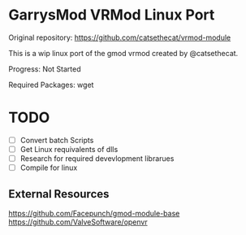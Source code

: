 # GarrysMod VRMod Linux Port
Original repository: https://github.com/catsethecat/vrmod-module

This is a wip linux port of the gmod vrmod created by @catsethecat.

Progress: Not Started

Required Packages: wget

# TODO
- [ ] Convert batch Scripts
- [ ] Get Linux requivalents of dlls
- [ ] Research for required devevlopment librarues
- [ ] Compile for linux

## External Resources
https://github.com/Facepunch/gmod-module-base
https://github.com/ValveSoftware/openvr